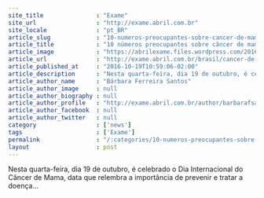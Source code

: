 ```yaml
---
site_title               : "Exame"
site_url                 : "http://exame.abril.com.br"
site_locale              : "pt_BR"
article_slug             : "10-numeros-preocupantes-sobre-cancer-de-mama-no-brasil-e-no-mundo"
article_title            : "10 números preocupantes sobre câncer de mama no Brasil e no mundo"
article_image            : "https://abrilexame.files.wordpress.com/2016/10/22.jpg?quality=70&strip=all&w=1024"
article_url              : "http://exame.abril.com.br/brasil/cancer-de-mama-brasil-mundo/"
article_published_at     : "2016-10-19T10:59:06-02:00"
article_description      : "Nesta quarta-feira, dia 19 de outubro, é celebrado o Dia Internacional do Câncer de Mama, data que relembra a importância de prevenir e tratar a doença..."
article_author_name      : "Bárbara Ferreira Santos"
article_author_image     : null
article_author_biography : null
article_author_profile   : "http://exame.abril.com.br/author/barbarafsantos/"
article_author_facebook  : null
article_author_twitter   : null
category                 : ['news']
tags                     : ['Exame']
permalink                : "/:categories/10-numeros-preocupantes-sobre-cancer-de-mama-no-brasil-e-no-mundo/"
layout                   : post
---
```


Nesta quarta-feira, dia 19 de outubro, é celebrado o Dia Internacional do Câncer de Mama, data que relembra a importância de prevenir e tratar a doença...
